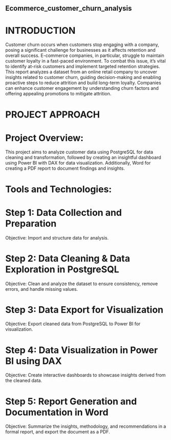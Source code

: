 ## Ecommerce_customer_churn_analysis

# INTRODUCTION
Customer churn occurs when customers stop engaging with a company, posing a significant challenge for 
businesses as it affects retention and overall success. E-commerce companies, in particular, struggle to maintain 
customer loyalty in a fast-paced environment. To combat this issue, it’s vital to identify at-risk customers and 
implement targeted retention strategies. This report analyzes a dataset from an online retail company to uncover 
insights related to customer churn, guiding decision-making and enabling proactive steps to reduce attrition and build 
long-term loyalty. Companies can enhance customer engagement by understanding churn factors and offering appealing 
promotions to mitigate attrition.
# PROJECT APPROACH 

# Project Overview:
This project aims to analyze customer data using PostgreSQL for data cleaning and transformation, followed by creating an insightful dashboard using Power BI with DAX for data visualization. Additionally, Word for creating a PDF report to document findings and insights.

# Tools and Technologies:

# Step 1: Data Collection and Preparation
Objective: Import and structure data for analysis.

# Step 2: Data Cleaning & Data Exploration in PostgreSQL
Objective: Clean and analyze the dataset to ensure consistency, remove errors, and handle missing values.

# Step 3: Data Export for Visualization
Objective: Export cleaned data from PostgreSQL to Power BI for visualization.

# Step 4: Data Visualization in Power BI using DAX
Objective: Create interactive dashboards to showcase insights derived from the cleaned data.

# Step 5: Report Generation and Documentation in Word
Objective: Summarize the insights, methodology, and recommendations in a formal report, and export the document as a PDF.
